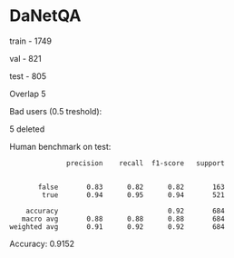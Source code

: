 # DaNetQA

train - 1749

val - 821

test - 805


Overlap 5


Bad users (0.5 treshold):

5 deleted

Human benchmark on test:

```
              precision    recall  f1-score   support


       false       0.83      0.82      0.82       163
        true       0.94      0.95      0.94       521

    accuracy                           0.92       684
   macro avg       0.88      0.88      0.88       684
weighted avg       0.91      0.92      0.92       684
```

Accuracy: 0.9152